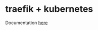 # traefik + kubernetes

Documentation [here](https://docs.technotim.live/posts/k3s-traefik-rancher/)